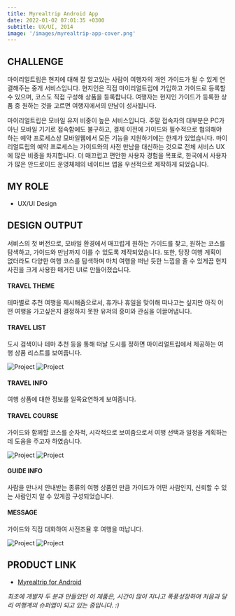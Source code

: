 ```yaml
---
title: Myrealtrip Android App
date: 2022-01-02 07:01:35 +0300
subtitle: UX/UI, 2014
image: '/images/myrealtrip-app-cover.png'
---
```


## CHALLENGE

마이리얼트립은 현지에 대해 잘 알고있는 사람이 여행자의 개인 가이드가 될 수 있게 연결해주는 중개 서비스입니다. 현지인은 직접 마이리얼트립에 가입하고 가이드로 등록할 수 있으며, 코스도 직접 구성해 상품을 등록합니다. 여행자는 현지인 가이드가 등록한 상품 중 원하는 것을 고르면 여행지에서의 만남이 성사됩니다.

마이리얼트립은 모바일 유저 비중이 높은 서비스입니다. 주말 접속자의 대부분은 PC가 아닌 모바일 기기로 접속함에도 불구하고, 결제 이전에 가이드와 필수적으로 협의해야 하는 예약 프로세스상 모바일웹에서 모든 기능을 지원하기에는 한계가 있었습니다. 마이리얼트립의 예약 프로세스는 가이드와의 사전 만남을 대신하는 것으로 전체 서비스 UX에 많은 비중을 차지합니다. 더 매끄럽고 편안한 사용자 경험을 목표로, 한국에서 사용자가 많은 안드로이드 운영체제의 네이티브 앱을 우선적으로 제작하게 되었습니다.

## MY ROLE

* UX/UI Design

## DESIGN OUTPUT

서비스의 첫 버전으로, 모바일 환경에서 매끄럽게 원하는 가이드를 찾고, 원하는 코스를 탐색하고, 가이드와 만남까지 이를 수 있도록 제작되었습니다. 또한, 당장 여행 계획이 없더라도 다양한 여행 코스를 탐색하며 마치 여행을 떠난 듯한 느낌을 줄 수 있게끔 현지 사진을 크게 사용한 매거진 UI로 만들어졌습니다.

#### TRAVEL THEME

테마별로 추천 여행을 제시해줌으로서, 휴가나 휴일을 맞이해 떠나고는 싶지만 아직 어떤 여행을 가고싶은지 결정하지 못한 유저의 흥미와 관심을 이끌어냅니다.

#### TRAVEL LIST

도시 검색이나 테마 추천 등을 통해 떠날 도시를 정하면 마이리얼트립에서 제공하는 여행 상품 리스트를 보여줍니다.

<div class="gallery-box">
  <div class="gallery">
    <img src="/images/myrealtrip-app-03.jpg" loading="lazy" alt="Project">
    <img src="/images/myrealtrip-app-04.jpg" loading="lazy" alt="Project">
  </div>
</div>

#### TRAVEL INFO

여행 상품에 대한 정보를 일목요연하게 보여줍니다.

#### TRAVEL COURSE

가이드와 함께할 코스를 순차적, 시각적으로 보여줌으로서 여행 선택과 일정을 계획하는 데 도움을 주고자 하였습니다.

<div class="gallery-box">
  <div class="gallery">
    <img src="/images/myrealtrip-app-01.png" loading="lazy" alt="Project">
    <img src="/images/myrealtrip-app-02.jpg" loading="lazy" alt="Project">
  </div>
</div>


#### GUIDE INFO

사람을 만나서 안내받는 종류의 여행 상품인 만큼 가이드가 어떤 사람인지, 신뢰할 수 있는 사람인지 알 수 있게끔 구성되었습니다.

#### MESSAGE

가이드와 직접 대화하여 사전조율 후 여행을 떠납니다.

<div class="gallery-box">
  <div class="gallery">
    <img src="/images/myrealtrip-app-05.jpg" loading="lazy" alt="Project">
    <img src="/images/myrealtrip-app-07.jpg" loading="lazy" alt="Project">
  </div>
  <em></em>
</div>

## PRODUCT LINK

* <a href="https://play.google.com/store/apps/details?id=com.mrt.ducati">Myrealtrip for Android</a>

<em>최초에 개발자 두 분과 만들었던 이 제품은, 시간이 많이 지나고 폭풍성장하여 처음과 달리 여행계의 슈퍼앱이 되고 있는 중입니다. :)</em>